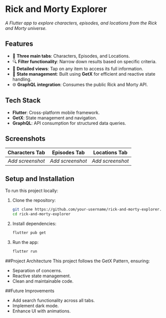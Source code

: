 # Rick and Morty Explorer  
_A Flutter app to explore characters, episodes, and locations from the Rick and Morty universe._

## Features  
- 🌟 **Three main tabs**: Characters, Episodes, and Locations.  
- 🔍 **Filter functionality**: Narrow down results based on specific criteria.  
- 📖 **Detailed views**: Tap on any item to access its full information.  
- 🚀 **State management**: Built using **GetX** for efficient and reactive state handling.  
- 🌐 **GraphQL integration**: Consumes the public Rick and Morty API.  

## Tech Stack  
- **Flutter**: Cross-platform mobile framework.  
- **GetX**: State management and navigation.  
- **GraphQL**: API consumption for structured data queries.  

## Screenshots  
| Characters Tab | Episodes Tab | Locations Tab |  
|:--------------:|:------------:|:-------------:|  
| _Add screenshot_ | _Add screenshot_ | _Add screenshot_ |  

## Setup and Installation  
To run this project locally:  
1. Clone the repository:  
   ```bash  
   git clone https://github.com/your-username/rick-and-morty-explorer.git  
   cd rick-and-morty-explorer  
2. Install dependencies:
   ```bash
   flutter pub get  
   ```
3. Run the app:
   ```bash
   flutter run
   ```
##Project Architecture
This project follows the GetX Pattern, ensuring:

- Separation of concerns.
- Reactive state management.
- Clean and maintainable code.

##Future Improvements

- Add search functionality across all tabs.
- Implement dark mode.
- Enhance UI with animations.
